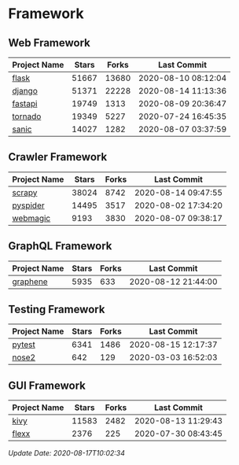 # Framework

## Web Framework

| Project Name | Stars | Forks | Last Commit |
| ------------ | ----- | ----- | ----------- |
| [flask](https://github.com/pallets/flask) | 51667 | 13680 | 2020-08-10 08:12:04 |
| [django](https://github.com/django/django) | 51371 | 22228 | 2020-08-14 11:13:36 |
| [fastapi](https://github.com/tiangolo/fastapi) | 19749 | 1313 | 2020-08-09 20:36:47 |
| [tornado](https://github.com/tornadoweb/tornado) | 19349 | 5227 | 2020-07-24 16:45:35 |
| [sanic](https://github.com/huge-success/sanic) | 14027 | 1282 | 2020-08-07 03:37:59 |

## Crawler Framework

| Project Name | Stars | Forks | Last Commit |
| ------------ | ----- | ----- | ----------- |
| [scrapy](https://github.com/scrapy/scrapy) | 38024 | 8742 | 2020-08-14 09:47:55 |
| [pyspider](https://github.com/binux/pyspider) | 14495 | 3517 | 2020-08-02 17:34:20 |
| [webmagic](https://github.com/code4craft/webmagic) | 9193 | 3830 | 2020-08-07 09:38:17 |

## GraphQL Framework

| Project Name | Stars | Forks | Last Commit |
| ------------ | ----- | ----- | ----------- |
| [graphene](https://github.com/graphql-python/graphene) | 5935 | 633 | 2020-08-12 21:44:00 |

## Testing Framework

| Project Name | Stars | Forks | Last Commit |
| ------------ | ----- | ----- | ----------- |
| [pytest](https://github.com/pytest-dev/pytest) | 6341 | 1486 | 2020-08-15 12:17:37 |
| [nose2](https://github.com/nose-devs/nose2) | 642 | 129 | 2020-03-03 16:52:03 |

## GUI Framework

| Project Name | Stars | Forks | Last Commit |
| ------------ | ----- | ----- | ----------- |
| [kivy](https://github.com/kivy/kivy) | 11583 | 2482 | 2020-08-13 11:29:43 |
| [flexx](https://github.com/flexxui/flexx) | 2376 | 225 | 2020-07-30 08:43:45 |

*Update Date: 2020-08-17T10:02:34*